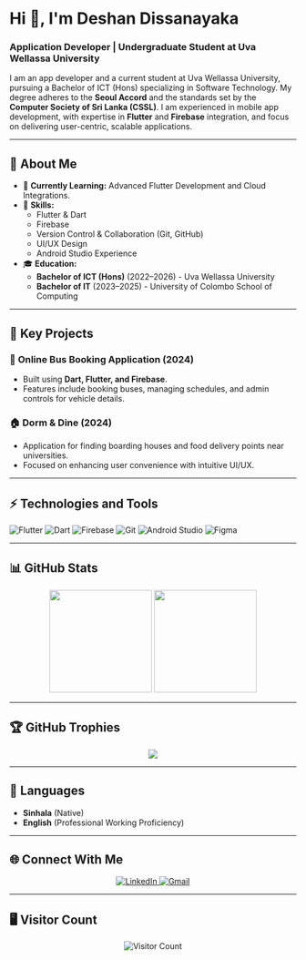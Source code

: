 # Hi 👋, I'm Deshan Dissanayaka
### **Application Developer | Undergraduate Student at Uva Wellassa University**

I am an app developer and a current student at Uva Wellassa University, pursuing a Bachelor of ICT (Hons) specializing in Software Technology. My degree adheres to the **Seoul Accord** and the standards set by the **Computer Society of Sri Lanka (CSSL)**. I am experienced in mobile app development, with expertise in **Flutter** and **Firebase** integration, and focus on delivering user-centric, scalable applications.

---

## 🔭 **About Me**
- 🌱 **Currently Learning:** Advanced Flutter Development and Cloud Integrations.
- 🔧 **Skills:**  
  - Flutter & Dart  
  - Firebase  
  - Version Control & Collaboration (Git, GitHub)  
  - UI/UX Design  
  - Android Studio Experience  
- 🎓 **Education:**  
  - **Bachelor of ICT (Hons)** (2022–2026) - Uva Wellassa University  
  - **Bachelor of IT** (2023–2025) - University of Colombo School of Computing  

---

## 🌟 **Key Projects**
### 🚌 **Online Bus Booking Application (2024)**
- Built using **Dart, Flutter, and Firebase**.
- Features include booking buses, managing schedules, and admin controls for vehicle details.

### 🏠 **Dorm & Dine (2024)**
- Application for finding boarding houses and food delivery points near universities.
- Focused on enhancing user convenience with intuitive UI/UX.

---

## ⚡ **Technologies and Tools**
![Flutter](https://img.shields.io/badge/Code-Flutter-blue?logo=flutter&logoColor=white)
![Dart](https://img.shields.io/badge/Code-Dart-blue?logo=dart&logoColor=white)
![Firebase](https://img.shields.io/badge/Tools-Firebase-orange?logo=firebase&logoColor=white)
![Git](https://img.shields.io/badge/Tools-Git-green?logo=git&logoColor=white)
![Android Studio](https://img.shields.io/badge/Tools-Android_Studio-blue?logo=android-studio&logoColor=white)
![Figma](https://img.shields.io/badge/Design-Figma-purple?logo=figma&logoColor=white)

---

## 📊 **GitHub Stats**
<div align="center">
  <img height="180em" src="https://github-readme-stats.vercel.app/api?username=YourGitHubUsername&show_icons=true&theme=radical&hide_border=true&count_private=true&include_all_commits=true" />
  <img height="180em" src="https://github-readme-stats.vercel.app/api/top-langs/?username=YourGitHubUsername&layout=compact&langs_count=8&theme=radical&hide_border=true" />
</div>

---

## 🏆 **GitHub Trophies**
<div align="center">
  <img src="https://github-profile-trophy.vercel.app/?username=YourGitHubUsername&theme=gruvbox&no-frame=true&margin-w=15&margin-h=15" />
</div>

---

## 💬 **Languages**
- **Sinhala** (Native)  
- **English** (Professional Working Proficiency)  

---

## 🌐 **Connect With Me**
<div align="center">
  <a href="https://linkedin.com/in/mrdesh">
    <img src="https://img.shields.io/badge/LinkedIn-0077B5?style=for-the-badge&logo=linkedin&logoColor=white" alt="LinkedIn">
  </a>
  <a href="mailto:deshan.t.dissanayaka@gmail.com">
    <img src="https://img.shields.io/badge/Gmail-D14836?style=for-the-badge&logo=gmail&logoColor=white" alt="Gmail">
  </a>
</div>

---

## 🖥️ **Visitor Count**
<div align="center">
  <img src="https://komarev.com/ghpvc/?username=YourGitHubUsername&style=flat-square&color=blue" alt="Visitor Count" />
</div>
